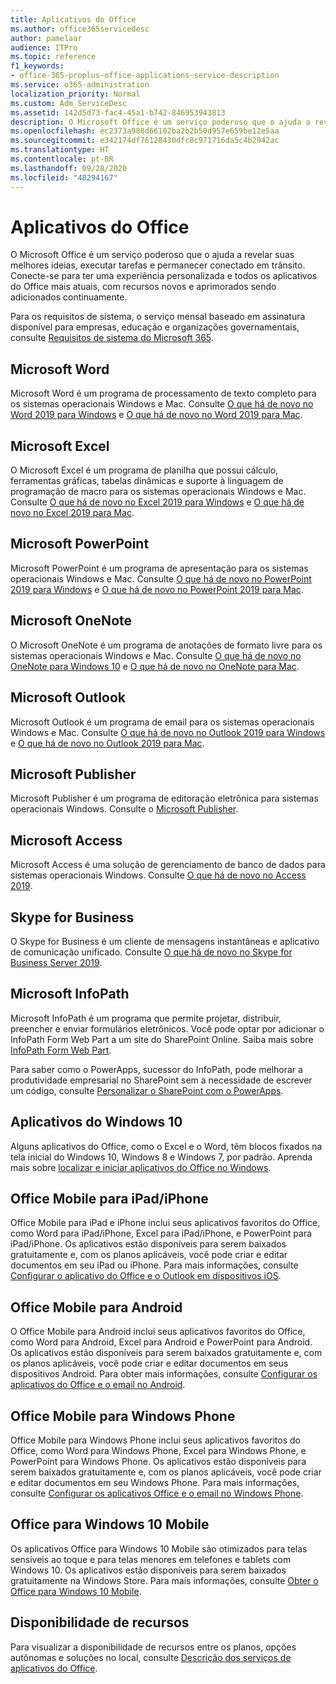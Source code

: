 ```yaml
---
title: Aplicativos do Office
ms.author: office365servicedesc
author: pamelaar
audience: ITPro
ms.topic: reference
f1_keywords:
- office-365-proplus-office-applications-service-description
ms.service: o365-administration
localization_priority: Normal
ms.custom: Adm_ServiceDesc
ms.assetid: 142d5d73-fac4-45a1-b742-846953943813
description: O Microsoft Office é um serviço poderoso que o ajuda a revelar suas melhores ideias, executar tarefas e permanecer conectado em trânsito. Conecte-se para ter uma experiência personalizada e todos os aplicativos do Office mais atuais, com recursos novos e aprimorados sendo adicionados continuamente.
ms.openlocfilehash: ec2373a988d66102ba2b2b50d957e659be12e5aa
ms.sourcegitcommit: e342174df76128430dfc8c971716da5c4b2942ac
ms.translationtype: HT
ms.contentlocale: pt-BR
ms.lasthandoff: 09/28/2020
ms.locfileid: "48294167"
---
```

# <a name="office-applications"></a>Aplicativos do Office

O Microsoft Office é um serviço poderoso que o ajuda a revelar suas melhores ideias, executar tarefas e permanecer conectado em trânsito. Conecte-se para ter uma experiência personalizada e todos os aplicativos do Office mais atuais, com recursos novos e aprimorados sendo adicionados continuamente.
  
Para os requisitos de sistema, o serviço mensal baseado em assinatura disponível para empresas, educação e organizações governamentais, consulte [Requisitos de sistema do Microsoft 365](https://products.office.com/office-system-requirements/#Office365forBEG).
  
## <a name="microsoft-word"></a>Microsoft Word

Microsoft Word é um programa de processamento de texto completo para os sistemas operacionais Windows e Mac. Consulte [O que há de novo no Word 2019 para Windows](https://support.office.com/article/what-s-new-in-word-2019-for-windows-d3d31e5e-2bb8-4433-80bb-08279beef4b3) e [O que há de novo no Word 2019 para Mac](https://support.office.com/article/what-s-new-in-word-2019-for-mac-247e0cd4-a758-4b42-a157-42eb8853aef5).
  
## <a name="microsoft-excel"></a>Microsoft Excel

O Microsoft Excel é um programa de planilha que possui cálculo, ferramentas gráficas, tabelas dinâmicas e suporte à linguagem de programação de macro para os sistemas operacionais Windows e Mac. Consulte [O que há de novo no Excel 2019 para Windows](https://support.office.com/article/what-s-new-in-excel-2019-for-windows-5a201203-1155-4055-82a5-82bf0994631f) e [O que há de novo no Excel 2019 para Mac](https://support.office.com/article/what-s-new-in-excel-2019-for-mac-5ce129d3-9e5c-417f-9545-fb6f7b72674d).
  
## <a name="microsoft-powerpoint"></a>Microsoft PowerPoint

Microsoft PowerPoint é um programa de apresentação para os sistemas operacionais Windows e Mac. Consulte [O que há de novo no PowerPoint 2019 para Windows](https://support.office.com/article/what-s-new-in-powerpoint-2019-for-windows-8355a56a-f643-42d2-8454-784fa9b3d109) e [O que há de novo no PowerPoint 2019 para Mac](https://support.office.com/article/what-s-new-in-powerpoint-2019-for-mac-5038ba79-48c5-40f0-adff-11489e5d6fed).
  
## <a name="microsoft-onenote"></a>Microsoft OneNote

O Microsoft OneNote é um programa de anotações de formato livre para os sistemas operacionais Windows e Mac. Consulte [O que há de novo no OneNote para Windows 10](https://support.office.com/article/what-s-new-in-onenote-for-windows-10-1477d5de-f4fd-4943-b18a-ff17091161ea) e [O que há de novo no OneNote para Mac](https://support.office.com/article/see-what-s-new-in-onenote-for-mac-c82d3f15-252f-452a-89ba-e09fbe418829).
  
## <a name="microsoft-outlook"></a>Microsoft Outlook

Microsoft Outlook é um programa de email para os sistemas operacionais Windows e Mac. Consulte [O que há de novo no Outlook 2019 para Windows](https://support.office.com/article/what-s-new-in-outlook-2019-for-windows-0c64df36-0908-4ff6-a7fc-573a62800525) e [O que há de novo no Outlook 2019 para Mac](https://support.office.com/article/what-s-new-in-outlook-2019-for-mac-05736033-f99e-4cb2-88aa-01e979b0736b).
  
## <a name="microsoft-publisher"></a>Microsoft Publisher

Microsoft Publisher é um programa de editoração eletrônica para sistemas operacionais Windows. Consulte o [Microsoft Publisher](https://products.office.com/publisher).
  
## <a name="microsoft-access"></a>Microsoft Access

Microsoft Access é uma solução de gerenciamento de banco de dados para sistemas operacionais Windows. Consulte [O que há de novo no Access 2019](https://support.office.com/article/what-s-new-in-access-2019-f52c5317-3494-4105-9c56-5a2abb8e0f87).
  
## <a name="skype-for-business"></a>Skype for Business

O Skype for Business é um cliente de mensagens instantâneas e aplicativo de comunicação unificado. Consulte [O que há de novo no Skype for Business Server 2019](https://docs.microsoft.com/skypeforbusiness/whats-new).
  
## <a name="microsoft-infopath"></a>Microsoft InfoPath

Microsoft InfoPath é um programa que permite projetar, distribuir, preencher e enviar formulários eletrônicos. Você pode optar por adicionar o InfoPath Form Web Part a um site do SharePoint Online. Saiba mais sobre [InfoPath Form Web Part](https://go.microsoft.com/fwlink/p/?LinkId=271687).

Para saber como o PowerApps, sucessor do InfoPath, pode melhorar a produtividade empresarial no SharePoint sem a necessidade de escrever um código, consulte [Personalizar o SharePoint com o PowerApps](https://powerapps.microsoft.com/infopath/).
  
## <a name="windows-10-apps"></a>Aplicativos do Windows 10

Alguns aplicativos do Office, como o Excel e o Word, têm blocos fixados na tela inicial do Windows 10, Windows 8 e Windows 7, por padrão. Aprenda mais sobre [localizar e iniciar aplicativos do Office no Windows](https://support.microsoft.com/office/907ce545-6ae8-459b-8d9d-de6764a635d6).
  
## <a name="office-mobile-for-ipadiphone"></a>Office Mobile para iPad/iPhone

Office Mobile para iPad e iPhone inclui seus aplicativos favoritos do Office, como Word para iPad/iPhone, Excel para iPad/iPhone, e PowerPoint para iPad/iPhone. Os aplicativos estão disponíveis para serem baixados gratuitamente e, com os planos aplicáveis, você pode criar e editar documentos em seu iPad ou iPhone. Para mais informações, consulte [Configurar o aplicativo do Office e o Outlook em dispositivos iOS](https://support.microsoft.com/office/0402b37e-49c4-4419-a030-f34c2013041f).

## <a name="office-mobile-for-android"></a>Office Mobile para Android

O Office Mobile para Android inclui seus aplicativos favoritos do Office, como Word para Android, Excel para Android e PowerPoint para Android. Os aplicativos estão disponíveis para serem baixados gratuitamente e, com os planos aplicáveis, você pode criar e editar documentos em seus dispositivos Android. Para obter mais informações, consulte [Configurar os aplicativos do Office e o email no Android](https://support.office.com/article/6ef2ebf2-fc2d-474a-be4a-5a801365c87f).

## <a name="office-mobile-for-windows-phone"></a>Office Mobile para Windows Phone

Office Mobile para Windows Phone inclui seus aplicativos favoritos do Office, como Word para Windows Phone, Excel para Windows Phone, e PowerPoint para Windows Phone. Os aplicativos estão disponíveis para serem baixados gratuitamente e, com os planos aplicáveis, você pode criar e editar documentos em seu Windows Phone. Para mais informações, consulte [Configurar os aplicativos Office e o email no Windows Phone](https://support.office.com/article/9bccc8b8-a321-4d0d-a45e-6e06a3438e43).

## <a name="office-for-windows-10-mobile"></a>Office para Windows 10 Mobile

Os aplicativos Office para Windows 10 Mobile são otimizados para telas sensíveis ao toque e para telas menores em telefones e tablets com Windows 10. Os aplicativos estão disponíveis para serem baixados gratuitamente na Windows Store. Para mais informações, consulte [Obter o Office para Windows 10 Mobile](https://products.office.com/mobile/office-mobile-apps-for-windows).
  
## <a name="feature-availability"></a>Disponibilidade de recursos

Para visualizar a disponibilidade de recursos entre os planos, opções autônomas e soluções no local, consulte [Descrição dos serviços de aplicativos do Office](office-applications-service-description.md).
  